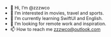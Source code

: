 - 👋 Hi, I’m @zzzwco
- 👀 I’m interested in movies, travel and sports.
- 🌱 I’m currently learning SwiftUI and English.
- 💞️ I’m looking for remote work and inspiration.
- 📫 How to reach me [zzzwco@outlook.com](zzzwco@outlook.com)

<!---
zzzwco/zzzwco is a ✨ special ✨ repository because its `README.md` (this file) appears on your GitHub profile.
You can click the Preview link to take a look at your changes.
--->
